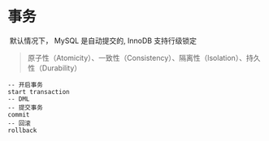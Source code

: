 # 事务

​     默认情况下， MySQL 是自动提交的,  InnoDB 支持行级锁定

> 原子性（Atomicity）、一致性（Consistency）、隔离性（lsolation）、持久性（Durability）



```mysql
-- 开启事务
start transaction
-- DML
-- 提交事务
commit
-- 回滚
rollback
```

